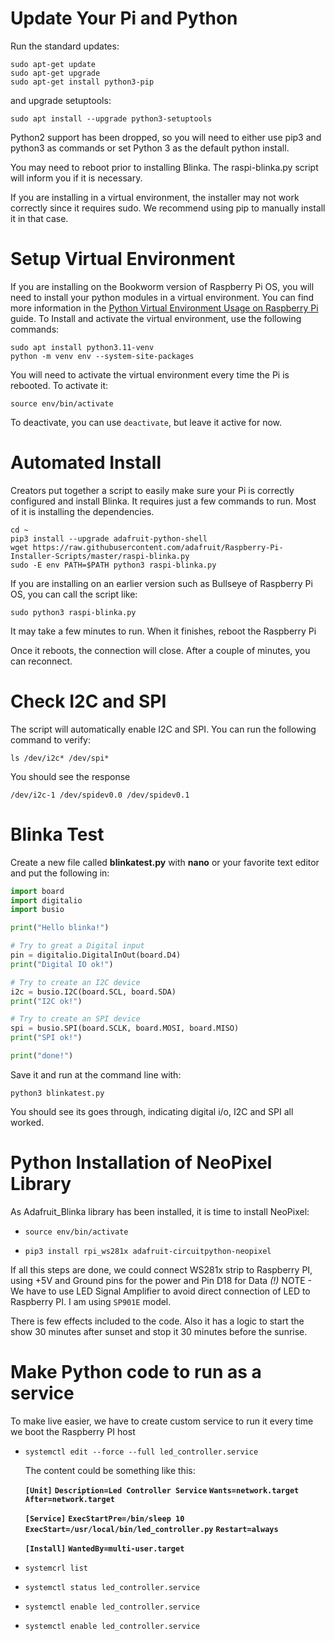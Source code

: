 # Update Your Pi and Python

Run the standard updates:

```
sudo apt-get update
sudo apt-get upgrade
sudo apt-get install python3-pip
```

and upgrade setuptools:

```
sudo apt install --upgrade python3-setuptools
```

Python2 support has been dropped, so you will need to either use pip3 and python3 as commands or set Python 3 as the default python install.

You may need to reboot prior to installing Blinka. The raspi-blinka.py script will inform you if it is necessary.

If you are installing in a virtual environment, the installer may not work correctly since it requires sudo. We recommend using pip to manually install it in that case.

# Setup Virtual Environment

If you are installing on the Bookworm version of Raspberry Pi OS, you will need to install your python modules in a virtual environment. You can find more information in the [Python Virtual Environment Usage on Raspberry Pi](https://learn.adafruit.com/python-virtual-environment-usage-on-raspberry-pi) guide. To Install and activate the virtual environment, use the following commands:

```
sudo apt install python3.11-venv
python -m venv env --system-site-packages
```

You will need to activate the virtual environment every time the Pi is rebooted. To activate it:

```
source env/bin/activate
```

To deactivate, you can use `deactivate`, but leave it active for now.

# Automated Install

Creators put together a script to easily make sure your Pi is correctly configured and install Blinka. It requires just a few commands to run. Most of it is installing the dependencies.

```
cd ~
pip3 install --upgrade adafruit-python-shell
wget https://raw.githubusercontent.com/adafruit/Raspberry-Pi-Installer-Scripts/master/raspi-blinka.py
sudo -E env PATH=$PATH python3 raspi-blinka.py
```

If you are installing on an earlier version such as Bullseye of Raspberry Pi OS, you can call the script like:

```
sudo python3 raspi-blinka.py
```



It may take a few minutes to run. When it finishes, reboot the Raspberry Pi



Once it reboots, the connection will close. After a couple of minutes, you can reconnect.

# Check I2C and SPI

The script will automatically enable I2C and SPI. You can run the following command to verify:


```
ls /dev/i2c* /dev/spi*
```

You should see the response

```
/dev/i2c-1 /dev/spidev0.0 /dev/spidev0.1
```





# Blinka Test

Create a new file called **blinkatest.py** with **nano** or your favorite text editor and put the following in:

```python
import board
import digitalio
import busio

print("Hello blinka!")

# Try to great a Digital input
pin = digitalio.DigitalInOut(board.D4)
print("Digital IO ok!")

# Try to create an I2C device
i2c = busio.I2C(board.SCL, board.SDA)
print("I2C ok!")

# Try to create an SPI device
spi = busio.SPI(board.SCLK, board.MOSI, board.MISO)
print("SPI ok!")

print("done!")
```

Save it and run at the command line with:



```
python3 blinkatest.py
```

You should see its goes through, indicating digital i/o, I2C and SPI all worked.

# Python Installation of NeoPixel Library

As Adafruit_Blinka library has been installed, it is time to install NeoPixel:

- `source env/bin/activate`

- `pip3 install rpi_ws281x adafruit-circuitpython-neopixel`

  

If all this steps are done, we could connect WS281x strip to Raspberry PI, using +5V and Ground pins for the power and Pin D18 for Data
*(!)* NOTE - We have to use LED Signal Amplifier to avoid direct connection of LED to Raspberry PI. I am using `SP901E` model.

There is few effects included to the code. Also it has a logic to start the show 30 minutes after sunset and stop it 30 minutes before the sunrise.

# Make Python code to run as a service

To make live easier, we have to create custom service to run it every time we boot the Raspberry PI host

- `systemctl edit --force --full led_controller.service`

  The content could be something like this:
  

  **`[Unit]`**
  **`Description=Led Controller Service`**
  **`Wants=network.target`**
  **`After=network.target`**

  **`[Service]`**
  **`ExecStartPre=/bin/sleep 10`**
  **`ExecStart=/usr/local/bin/led_controller.py`**
  **`Restart=always`**

  **`[Install]`**
  **`WantedBy=multi-user.target`**

  

- `systemcrl list`

- `systemctl status led_controller.service`

- `systemctl enable led_controller.service`

- `systemctl enable led_controller.service`

  

